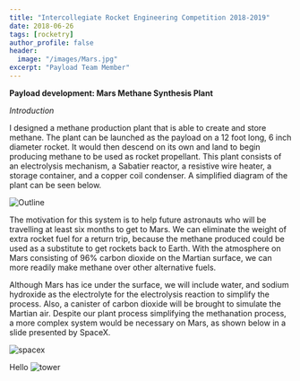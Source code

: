 ```yaml
---
title: "Intercollegiate Rocket Engineering Competition 2018-2019"
date: 2018-06-26
tags: [rocketry]
author_profile: false
header:
  image: "/images/Mars.jpg"
excerpt: "Payload Team Member"
---
```


**Payload development: Mars Methane Synthesis Plant**

*Introduction*

I designed a methane production plant that is able to create and store methane. The plant can be launched as the payload on a 12 foot long, 6 inch diameter rocket. It would then descend on its own and land to begin producing methane to be used as rocket propellant. This plant consists of an electrolysis mechanism, a Sabatier reactor, a resistive wire heater, a storage container, and a copper coil condenser. A simplified diagram of the plant can be seen below.

<img src="{{ site.url }}{{ site.baseurl }}/images/outline.jpg" alt="Outline">

The motivation for this system is to help future astronauts who will be travelling at least six months to get to Mars. We can eliminate the weight of extra rocket fuel for a return trip, because the methane produced could be used as a substitute to get rockets back to Earth. With the atmosphere on Mars consisting of 96% carbon dioxide on the Martian surface, we can more readily make methane over other alternative fuels.

Although Mars has ice under the surface, we will include water, and sodium hydroxide as the electrolyte for the electrolysis reaction to simplify the process. Also, a canister of carbon dioxide will be brought to simulate the Martian air. Despite our plant process simplifying the methanation process, a more complex system would be necessary on Mars, as shown below in a slide presented by SpaceX.

<img src="{{ site.url }}{{ site.baseurl }}/images/spacex.png" alt="spacex">

 Hello <img src="{{ site.url }}{{ site.baseurl }}/images/tower.png" alt="tower">
